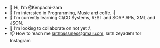 - 👋 Hi, I’m @Kenpachi-zara
- 👀 I’m interested in Programming, Music and coffe. :|
- 🌱 I’m currently learning CI/CD Systems, REST and SOAP APIs, XML and JSON.
- 💞️ I’m looking to collaborate on not yet :\
- 📫 How to reach me laithbussines@gmail.com, laith.zeyadeh1 for Instagram

<!---
Kenpachi-zara/Kenpachi-zara is a ✨ special ✨ repository because its `README.md` (this file) appears on your GitHub profile.
You can click the Preview link to take a look at your changes.
--->
